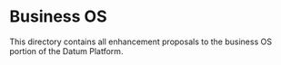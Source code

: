 # Business OS

This directory contains all enhancement proposals to the business OS portion of
the Datum Platform.
